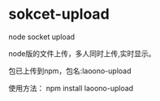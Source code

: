# sokcet-upload
node socket upload

node版的文件上传，多人同时上传,实时显示。

包已上传到npm，包名:laoono-upload

使用方法：
npm install laoono-upload

